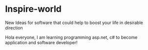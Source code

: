 # Inspire-world
New Ideas for software that could help to boost your life in desirable direction

Hola everyone,
I am learning programming asp.net, c# to become application and software developer!
